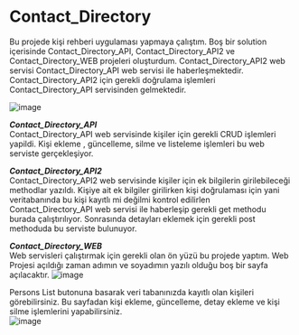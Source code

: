 # Contact_Directory

Bu projede kişi rehberi uygulaması yapmaya çalıştım. Boş bir solution içerisinde Contact_Directory_API, Contact_Directory_API2 ve Contact_Directory_WEB projeleri oluşturdum. Contact_Directory_API2
web servisi Contact_Directory_API web servisi ile haberleşmektedir. Contact_Directory_API2 için gerekli doğrulama işlemleri Contact_Directory_API servisinden gelmektedir.

![image](https://user-images.githubusercontent.com/61107806/158446464-ae954953-a11b-4fdb-8341-1652c21d52d4.png)


***Contact_Directory_API***
<br/>
Contact_Directory_API web servisinde kişiler için gerekli CRUD işlemleri yapildi. Kişi ekleme , güncelleme, silme ve listeleme işlemleri bu web serviste gerçekleşiyor.
<br/>

***Contact_Directory_API2***
<br/>
Contact_Directory_API2 web servisinde kişiler için ek bilgilerin girilebileceği methodlar yazıldı. Kişiye ait ek bilgiler girilirken kişi doğrulaması için yani veritabanında bu 
kişi kayıtlı mi değilmi kontrol edilirlen Contact_Directory_API web servisi ile haberleşip gerekli get methodu burada çalıştırılıyor. Sonrasında detayları eklemek için gerekli post
methoduda bu serviste bulunuyor.
<br/>

***Contact_Directory_WEB***
<br/>
Web servisleri çalıştırmak için gerekli olan ön yüzü bu projede yaptım. Web Projesi açıldığı zaman adımın ve soyadımın yazılı olduğu boş bir sayfa açılacaktır.
![image](https://user-images.githubusercontent.com/61107806/158448348-688bd731-a224-4500-84a5-f73201a74772.png)

Persons List butonuna basarak veri tabanınızda kayıtlı olan kişileri görebilirsiniz. Bu sayfadan kişi ekleme, güncelleme, detay ekleme ve kişi silme işlemlerini yapabilirsiniz.
<br/>
![image](https://user-images.githubusercontent.com/61107806/158448570-df2b6f5c-563b-4103-b913-76bb0bd7f91d.png)

